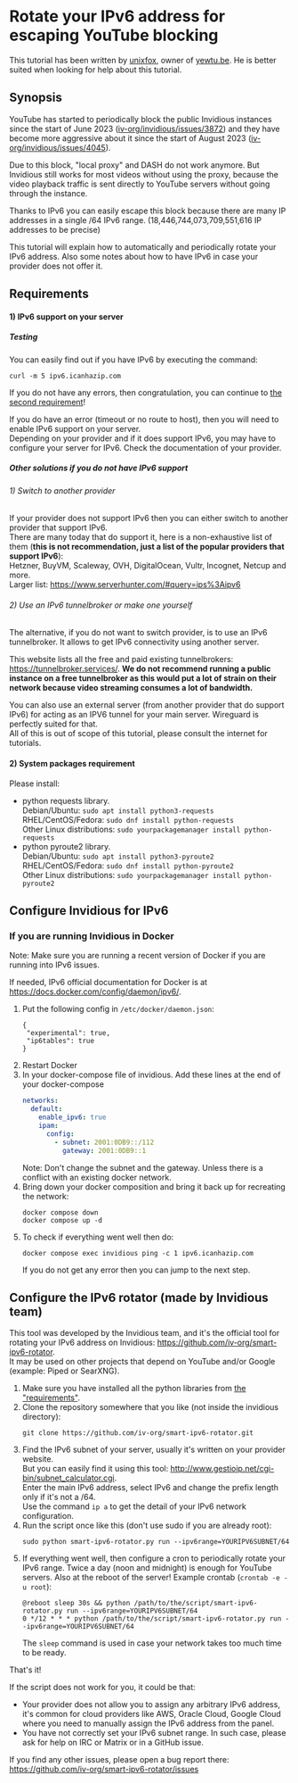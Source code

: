 # Rotate your IPv6 address for escaping YouTube blocking

This tutorial has been written by [unixfox](https://github.com/unixfox), owner of [yewtu.be](https://yewtu.be/). He is better suited when looking for help about this tutorial.

## Synopsis

YouTube has started to periodically block the public Invidious instances since the start of June 2023 ([iv-org/invidious/issues/3872](https://github.com/iv-org/invidious/issues/3872)) and they have become more aggressive about it since the start of August 2023 ([iv-org/invidious/issues/4045](https://github.com/iv-org/invidious/issues/4045)).

Due to this block, "local proxy" and DASH do not work anymore. But Invidious still works for most videos without using the proxy, because the video playback traffic is sent directly to YouTube servers without going through the instance.

Thanks to IPv6 you can easily escape this block because there are many IP addresses in a single /64 IPv6 range. (18,446,744,073,709,551,616 IP addresses to be precise)

This tutorial will explain how to automatically and periodically rotate your IPv6 address. Also some notes about how to have IPv6 in case your provider does not offer it.

## Requirements
#### 1) IPv6 support on your server
##### Testing
You can easily find out if you have IPv6 by executing the command:
```
curl -m 5 ipv6.icanhazip.com
```     
If you do not have any errors, then congratulation, you can continue to [the second requirement](#2-system-packages-requirement)!

If you do have an error (timeout or no route to host), then you will need to enable IPv6 support on your server.  
Depending on your provider and if it does support IPv6, you may have to configure your server for IPv6. Check the documentation of your provider.

##### Other solutions if you do not have IPv6 support

###### 1) Switch to another provider

If your provider does not support IPv6 then you can either switch to another provider that support IPv6.  
There are many today that do support it, here is a non-exhaustive list of them (**this is not recommendation, just a list of the popular providers that support IPv6**):  
Hetzner, BuyVM, Scaleway, OVH, DigitalOcean, Vultr, Incognet, Netcup and more.   
Larger list: https://www.serverhunter.com/#query=ips%3Aipv6   

###### 2) Use an IPv6 tunnelbroker or make one yourself

The alternative, if you do not want to switch provider, is to use an IPv6 tunnelbroker. It allows to get IPv6 connectivity using another server.

This website lists all the free and paid existing tunnelbrokers: https://tunnelbroker.services/. **We do not recommend running a public instance on a free tunnelbroker as this would put a lot of strain on their network because video streaming consumes a lot of bandwidth.**  

You can also use an external server (from another provider that do support IPv6) for acting as an IPV6 tunnel for your main server. Wireguard is perfectly suited for that.  
All of this is out of scope of this tutorial, please consult the internet for tutorials.

#### 2) System packages requirement
Please install:

- python requests library.  
  Debian/Ubuntu: `sudo apt install python3-requests`  
  RHEL/CentOS/Fedora: `sudo dnf install python-requests`    
  Other Linux distributions: `sudo yourpackagemanager install python-requests`
- python pyroute2 library.   
  Debian/Ubuntu: `sudo apt install python3-pyroute2`   
  RHEL/CentOS/Fedora: `sudo dnf install python-pyroute2`  
  Other Linux distributions: `sudo yourpackagemanager install python-pyroute2`

## Configure Invidious for IPv6
### If you are running Invidious in Docker
Note: Make sure you are running a recent version of Docker if you are running into IPv6 issues.

If needed, IPv6 official documentation for Docker is at https://docs.docker.com/config/daemon/ipv6/.

1. Put the following config in `/etc/docker/daemon.json`:
   ```
   {
    "experimental": true,
    "ip6tables": true
   }
   ```
2. Restart Docker
3. In your docker-compose file of invidious. Add these lines at the end of your docker-compose
   ```yaml
   networks:
     default:
       enable_ipv6: true
       ipam:
         config:
           - subnet: 2001:0DB9::/112
             gateway: 2001:0DB9::1
   ```
   Note: Don't change the subnet and the gateway. Unless there is a conflict with an existing docker network.
4. Bring down your docker composition and bring it back up for recreating the network:
   ```
   docker compose down
   docker compose up -d
   ```
5. To check if everything went well then do:
   ```
   docker compose exec invidious ping -c 1 ipv6.icanhazip.com
   ```
   If you do not get any error then you can jump to the next step.

## Configure the IPv6 rotator (made by Invidious team)
This tool was developed by the Invidious team, and it's the official tool for rotating your IPv6 address on Invidious: https://github.com/iv-org/smart-ipv6-rotator.  
It may be used on other projects that depend on YouTube and/or Google (example: Piped or SearXNG).

1. Make sure you have installed all the python libraries from [the "requirements"](#requirements).
2. Clone the repository somewhere that you like (not inside the invidious directory):
   ```
   git clone https://github.com/iv-org/smart-ipv6-rotator.git
   ```
3. Find the IPv6 subnet of your server, usually it's written on your provider website.  
   But you can easily find it using this tool: http://www.gestioip.net/cgi-bin/subnet_calculator.cgi.  
   Enter the main IPv6 address, select IPv6 and change the prefix length only if it's not a /64.  
   Use the command `ip a` to get the detail of your IPv6 network configuration.
4. Run the script once like this (don't use sudo if you are already root):
   ```
   sudo python smart-ipv6-rotator.py run --ipv6range=YOURIPV6SUBNET/64
   ```
5. If everything went well, then configure a cron to periodically rotate your IPv6 range. Twice a day (noon and midnight) is enough for YouTube servers. Also at the reboot of the server!
   Example crontab (`crontab -e -u root`):
   ```
   @reboot sleep 30s && python /path/to/the/script/smart-ipv6-rotator.py run --ipv6range=YOURIPV6SUBNET/64
   0 */12 * * * python /path/to/the/script/smart-ipv6-rotator.py run --ipv6range=YOURIPV6SUBNET/64
   ```  
   The `sleep` command is used in case your network takes too much time to be ready.

That's it!

If the script does not work for you, it could be that:

- Your provider does not allow you to assign any arbitrary IPv6 address, it's common for cloud providers like AWS, Oracle Cloud, Google Cloud where you need to manually assign the IPv6 address from the panel.
- You have not correctly set your IPv6 subnet range. In such case, please ask for help on IRC or Matrix or in a GitHub issue.

If you find any other issues, please open a bug report there: https://github.com/iv-org/smart-ipv6-rotator/issues
